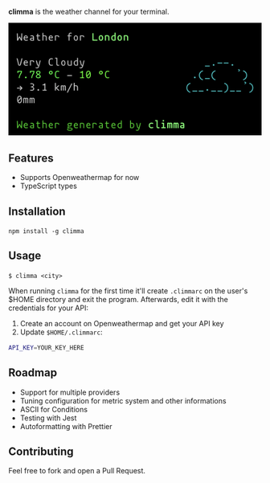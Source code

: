 
**climma** is the weather channel for your terminal.

<img src="./public/climma_example.png">

## Features

- Supports Openweathermap for now
- TypeScript types

## Installation

`npm install -g climma`

## Usage

`$ climma <city>`

When running `climma` for the first time it'll create `.climmarc` on the user's $HOME directory and exit the program.
Afterwards, edit it with the credentials for your API:

1. Create an account on Openweathermap and get your API key
2. Update `$HOME/.climmarc`:

```bash
API_KEY=YOUR_KEY_HERE
```

## Roadmap

- Support for multiple providers
- Tuning configuration for metric system and other informations
- ASCII for Conditions
- Testing with Jest
- Autoformatting with Prettier

## Contributing

Feel free to fork and open a Pull Request.
